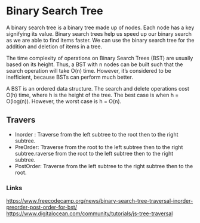 # Binary Search Tree
A binary search tree is a binary tree made up of nodes. Each node has a key signifying its value.
Binary search trees help us speed up our binary search as we are able to find items faster.
We can use the binary search tree for the addition and deletion of items in a tree.

The time complexity of operations on Binary Search Trees (BST) are usually based on its height. Thus, a BST with n nodes can be built such that the search operation will take O(n) time. However, it’s considered to be inefficient, because BSTs can perform much better.

A BST is an ordered data structure. The search and delete operations cost O(h) time, where h is the height of the tree. The best case is when h = O(log(n)). However, the worst case is h = O(n). 

## Travers
- Inorder : Traverse from the left subtree to the root then to the right subtree.
- PreOrder: Ttraverse from the root to the left subtree then to the right subtree.raverse from the root to the left subtree then to the right subtree.
- PostOrder: Traverse from the left subtree to the right subtree then to the root.
### Links
https://www.freecodecamp.org/news/binary-search-tree-traversal-inorder-preorder-post-order-for-bst/
https://www.digitalocean.com/community/tutorials/js-tree-traversal